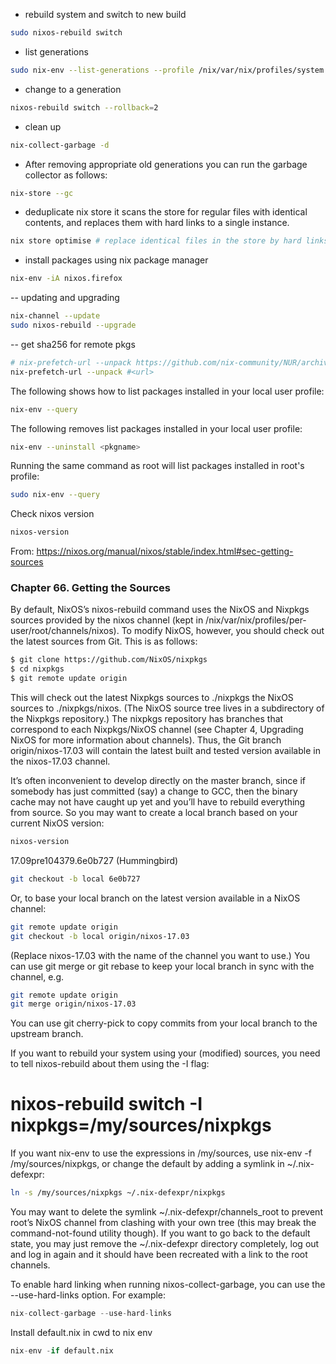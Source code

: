 - rebuild system and switch to new build
```bash
sudo nixos-rebuild switch
```

- list generations
```bash
sudo nix-env --list-generations --profile /nix/var/nix/profiles/system
```

- change to a generation
```bash
nixos-rebuild switch --rollback=2
```

- clean up
```bash
nix-collect-garbage -d
```

- After removing appropriate old generations you can run the garbage collector as follows:
```bash
nix-store --gc
```

- deduplicate nix store it scans the store for regular files with identical contents, and replaces them with hard links to a single instance.
```bash
nix store optimise # replace identical files in the store by hard links
```

- install packages using nix package manager
```bash
nix-env -iA nixos.firefox
```

-- updating and upgrading
```bash
nix-channel --update
sudo nixos-rebuild --upgrade
```

-- get sha256 for remote pkgs
```bash
# nix-prefetch-url --unpack https://github.com/nix-community/NUR/archive/master.tar.gz
nix-prefetch-url --unpack #<url>
```

The following shows how to list packages installed in your local user profile:

```bash
nix-env --query
```

The following removes list packages installed in your local user profile:

```bash
nix-env --uninstall <pkgname>
```

Running the same command as root will list packages installed in root's profile:

```bash
sudo nix-env --query
```

Check nixos version
```bash
nixos-version
```
From: https://nixos.org/manual/nixos/stable/index.html#sec-getting-sources

### Chapter 66. Getting the Sources

By default, NixOS’s nixos-rebuild command uses the NixOS and Nixpkgs sources provided by the nixos channel (kept in /nix/var/nix/profiles/per-user/root/channels/nixos). To modify NixOS, however, you should check out the latest sources from Git. This is as follows:

```bash
$ git clone https://github.com/NixOS/nixpkgs
$ cd nixpkgs
$ git remote update origin
```
This will check out the latest Nixpkgs sources to ./nixpkgs the NixOS sources to ./nixpkgs/nixos. (The NixOS source tree lives in a subdirectory of the Nixpkgs repository.) The nixpkgs repository has branches that correspond to each Nixpkgs/NixOS channel (see Chapter 4, Upgrading NixOS for more information about channels). Thus, the Git branch origin/nixos-17.03 will contain the latest built and tested version available in the nixos-17.03 channel.

It’s often inconvenient to develop directly on the master branch, since if somebody has just committed (say) a change to GCC, then the binary cache may not have caught up yet and you’ll have to rebuild everything from source. So you may want to create a local branch based on your current NixOS version:

```bash
nixos-version
```
17.09pre104379.6e0b727 (Hummingbird)

```bash
git checkout -b local 6e0b727
```
Or, to base your local branch on the latest version available in a NixOS channel:

```bash
git remote update origin
git checkout -b local origin/nixos-17.03
```
(Replace nixos-17.03 with the name of the channel you want to use.) You can use git merge or git rebase to keep your local branch in sync with the channel, e.g.

```bash
git remote update origin
git merge origin/nixos-17.03
```
You can use git cherry-pick to copy commits from your local branch to the upstream branch.

If you want to rebuild your system using your (modified) sources, you need to tell nixos-rebuild about them using the -I flag:

# nixos-rebuild switch -I nixpkgs=/my/sources/nixpkgs
If you want nix-env to use the expressions in /my/sources, use nix-env -f /my/sources/nixpkgs, or change the default by adding a symlink in ~/.nix-defexpr:

```bash
ln -s /my/sources/nixpkgs ~/.nix-defexpr/nixpkgs
```
You may want to delete the symlink ~/.nix-defexpr/channels_root to prevent root’s NixOS channel from clashing with your own tree (this may break the command-not-found utility though). If you want to go back to the default state, you may just remove the ~/.nix-defexpr directory completely, log out and log in again and it should have been recreated with a link to the root channels.

To enable hard linking when running nixos-collect-garbage, you can use the --use-hard-links option. For example:

```nix
nix-collect-garbage --use-hard-links
```


Install default.nix in cwd to nix env
```nix
nix-env -if default.nix
```
